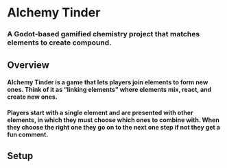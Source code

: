 # Alchemy Tinder

### A Godot-based gamified chemistry project that matches elements to create compound.

## Overview
#### Alchemy Tinder is a game that lets players join elements to form new ones. Think of it as “linking elements" where elements mix, react, and create new ones.  

#### Players start with a single element and are presented with other  elements, in which they must choose which ones to combine with. When they choose the right one they go on to the next one step if not they get a fun comment.

## Setup
